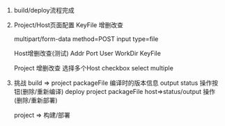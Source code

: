 1. build/deploy流程完成
2. Project/Host页面配置
    KeyFile 增删改查
    <form enctype="">
        multipart/form-data method=POST
        input type=file

    Host增删改查(测试)
        Addr
        Port
        User
        WorkDir
        KeyFile

    Project 增删改查
        选择多个Host
        checkbox
        select multiple

3. 挑战
    build =>
        project packageFile 编译时的版本信息 output status 操作按钮(删除/重新编译)
    deploy
        project packageFile host=>status/output 操作(删除/重新部署)

    project => 构建/部署